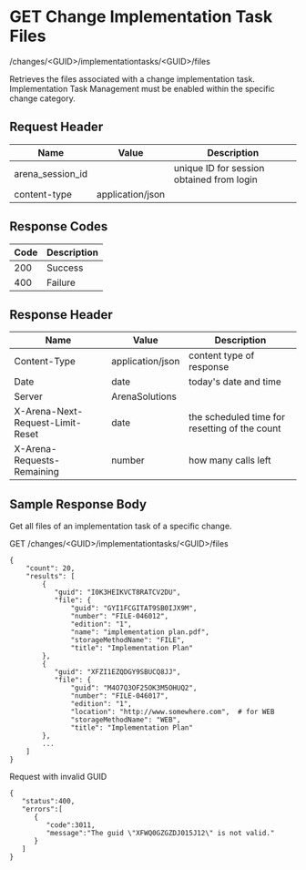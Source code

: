 # GET Change Implementation Task Files


/changes/&lt;GUID&gt;/implementationtasks/&lt;GUID&gt;/files

Retrieves the files associated with a change implementation task. Implementation Task Management must be enabled within the specific change category.

## Request Header

| Name<br> | Value<br> | Description<br> |
|  --- |  --- |  --- | 
| arena_session_id<br> |   | unique ID for session obtained from login<br> |
| content\-type<br> | application/json<br> |   |

## Response Codes

| Code<br> | Description<br> |
|  --- |  --- | 
| 200<br> | Success<br> |
| 400<br> | Failure<br> |

## Response Header

| Name<br> | Value<br> | Description<br> |
|  --- |  --- |  --- | 
| Content\-Type<br> | application/json<br> | content type of response<br> |
| Date<br> | date<br> | today's date and time<br> |
| Server<br> | ArenaSolutions<br> |   |
| X\-Arena\-Next\-Request\-Limit\-Reset<br> | date<br> | the scheduled time for resetting of the count<br> |
| X\-Arena\-Requests\-Remaining<br> | number<br> | how many calls left<br> |

## Sample Response Body
Get all files of an implementation task of a specific change.



GET /changes/&lt;GUID&gt;/implementationtasks/&lt;GUID&gt;/files

```
{
    "count": 20,
    "results": [
        {
           "guid": "I0K3HEIKVCT8RATCV2DU",
           "file": {
               "guid": "GYI1FCGITAT9SB0IJX9M",
               "number": "FILE-046012",
               "edition": "1",
               "name": "implementation plan.pdf",
               "storageMethodName": "FILE",
               "title": "Implementation Plan"
        },
        {
           "guid": "XFZI1EZQDGY9SBUCQ8JJ",
           "file": {
               "guid": "M4O7Q3OF25OK3M5OHUQ2",
               "number": "FILE-046017",
               "edition": "1",
               "location": "http://www.somewhere.com",  # for WEB
               "storageMethodName": "WEB",
               "title": "Implementation Plan"
        },
        ...
    ]
}
```
Request with invalid GUID

```
{  
   "status":400,
   "errors":[  
      {  
         "code":3011,
         "message":"The guid \"XFWQ0GZGZDJ015J12\" is not valid."
      }
   ]
}
```
